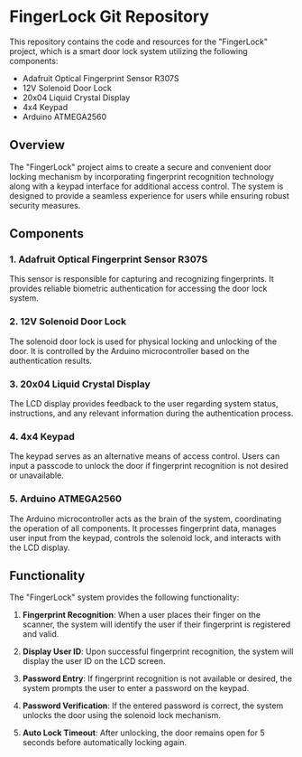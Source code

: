 # FingerLock Git Repository

This repository contains the code and resources for the "FingerLock" project, which is a smart door lock system utilizing the following components:

- Adafruit Optical Fingerprint Sensor R307S
- 12V Solenoid Door Lock
- 20x04 Liquid Crystal Display
- 4x4 Keypad
- Arduino ATMEGA2560

## Overview

The "FingerLock" project aims to create a secure and convenient door locking mechanism by incorporating fingerprint recognition technology along with a keypad interface for additional access control. The system is designed to provide a seamless experience for users while ensuring robust security measures.

## Components

### 1. Adafruit Optical Fingerprint Sensor R307S
   This sensor is responsible for capturing and recognizing fingerprints. It provides reliable biometric authentication for accessing the door lock system.

### 2. 12V Solenoid Door Lock
   The solenoid door lock is used for physical locking and unlocking of the door. It is controlled by the Arduino microcontroller based on the authentication results.

### 3. 20x04 Liquid Crystal Display
   The LCD display provides feedback to the user regarding system status, instructions, and any relevant information during the authentication process.

### 4. 4x4 Keypad
   The keypad serves as an alternative means of access control. Users can input a passcode to unlock the door if fingerprint recognition is not desired or unavailable.

### 5. Arduino ATMEGA2560
   The Arduino microcontroller acts as the brain of the system, coordinating the operation of all components. It processes fingerprint data, manages user input from the keypad, controls the solenoid lock, and interacts with the LCD display.

## Functionality

The "FingerLock" system provides the following functionality:

1. **Fingerprint Recognition**: When a user places their finger on the scanner, the system will identify the user if their fingerprint is registered and valid.

2. **Display User ID**: Upon successful fingerprint recognition, the system will display the user ID on the LCD screen.

3. **Password Entry**: If fingerprint recognition is not available or desired, the system prompts the user to enter a password on the keypad.

4. **Password Verification**: If the entered password is correct, the system unlocks the door using the solenoid lock mechanism.

5. **Auto Lock Timeout**: After unlocking, the door remains open for 5 seconds before automatically locking again.
